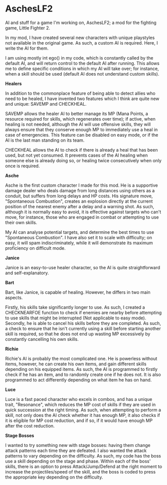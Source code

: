 # AschesLF2
AI and stuff for a game I'm working on, AschesLF2; a mod for the fighting game, Little Fighter 2.

In my mod, I have created several new characters with unique playstyles not available in the original game. As such, a custom AI is required. Here, I write the AI for them.

I am using mostly int ego() in my code, which is constantly called by the default AI, and will return control to the default AI after running. This allows me to define specific conditions in which my AI will take over; for instance, when a skill should be used (default AI does not understand custom skills).

<b>Healers</b>

In addition to the commonplace feature of being able to detect allies who need to be healed, I have invented two features which I think are quite new and unique: SAVEMP and CHECKHEAL.

SAVEMP allows the healer AI to better manage its MP (Mana Points, a resource required for skills, which regenerates over time); if active, when healing is not needed, although the AI will use offensive skills, they will always ensure that they conserve enough MP to immediately use a heal in case of emergencies. This feature can be disabled on easy mode, or if the AI is the last man standing on its team.

CHECKHEAL allows the AI to check if there is already a heal that has been used, but not yet consumed. It prevents cases of the AI healing when someone else is already doing so, or healing twice consecutively when only once is required.

<b>Asche</b>

Asche is the first custom character I made for this mod. He is a supportive damage dealer who deals damage from long distances using others as a conduit, but suffers from long delays and HP costs. His signature move, "Spontaneous Combustion", creates an explosion directly at the current position of the nearest enemy after a delay and a warning shot. As such, although it is normally easy to avoid, it is effective against targets who can't move, for instance, those who are engaged in combat or attempting to use their own skills.

My AI can analyse potential targets, and determine the best times to use "Spontaneous Combustion". I have also set it to scale with difficulty; on easy, it will spam indiscriminately, while it will demonstrate its maximum proficiency on difficult mode.

<b>Janice</b>

Janice is an easy-to-use healer character, so the AI is quite straightforward and self-explanatory.

<b>Bart</b>

Bart, like Janice, is capable of healing. However, he differs in two main aspects.

Firstly, his skills take significantly longer to use. As such, I created a CHECKNEARFOE function to check if enemies are nearby before attempting to use skills that might be interrupted (Not applicable to easy mode). Secondly, he is able to cancel his skills before they are completed. As such, a check to ensure that he isn't currently using a skill before starting another skill is required, so that he does not end up wasting MP excessively by constantly cancelling his own skills.

<b>Richie</b>

Richie's AI is probably the most complicated one. He is powerless without items, however, he can create his own items, and gain different skills depending on his equipped items. As such, the AI is programmed to firstly check if he has an item, and to randomly create one if he does not. It is also programmed to act differently depending on what item he has on hand.

<b>Luce</b>

Luce is a fast paced character who excels in combos, and has a unique trait, "Resonance", which reduces the MP cost of skills if they are used in quick succession at the right timing. As such, when attempting to perform a skill, not only does the AI check whether it has enough MP, it also checks if it is eligible for MP cost reduction, and if so, if it would have enough MP after the cost reduction.

<b>Stage Bosses</b>

I wanted to try something new with stage bosses: having them change attack patterns each time they are defeated. I also wanted the attack patterns to vary depending on the difficulty. As such, my code has the boss use a skill depending on the stage and phase. Within each of the boss' skills, there is an option to press Attack/Jump/Defend at the right moment to increase the projectiles/speed of the skill, and the boss is coded to press the appropriate key depending on the difficulty.
